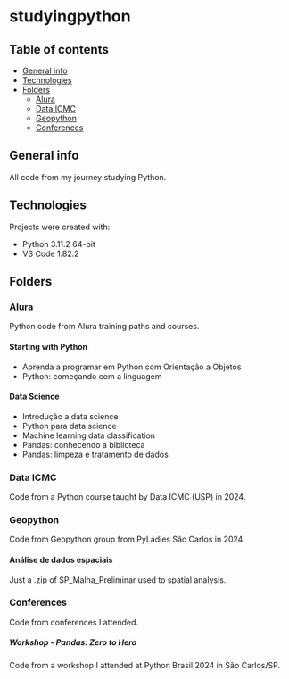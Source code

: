 # studyingpython
## Table of contents
* [General info](#general-info)
* [Technologies](#technologies)
* [Folders](#folders)
  * [Alura](#alura)
  * [Data ICMC](#data-icmc)
  * [Geopython](#geopython)
  * [Conferences](#conferences)

## General info
All code from my journey studying Python.

## Technologies
Projects were created with:
* Python 3.11.2 64-bit
* VS Code 1.82.2

## Folders
### Alura
Python code from Alura training paths and courses.
#### Starting with Python
* Aprenda a programar em Python com Orientação a Objetos
* Python: começando com a linguagem

#### Data Science
* Introdução a data science
* Python para data science
* Machine learning data classification
* Pandas: conhecendo a biblioteca
* Pandas: limpeza e tratamento de dados

### Data ICMC
Code from a Python course taught by Data ICMC (USP) in 2024.

### Geopython
Code from Geopython group from PyLadies São Carlos in 2024.
#### Análise de dados espaciais
Just a .zip of SP_Malha_Preliminar used to spatial analysis.

### Conferences
Code from conferences I attended.
##### Workshop - Pandas: Zero to Hero
Code from a workshop I attended at Python Brasil 2024 in São Carlos/SP.
